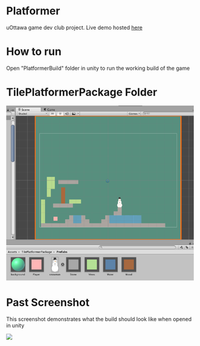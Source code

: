 # Platformer

uOttawa game dev club project. Live demo hosted [here](https://uottawagdc.github.io/Platformer/PlatformerDemo)

# How to run

Open "PlatformerBuild" folder in unity to run the working build of the game

# TilePlatformerPackage Folder

![](./screenshot3.png)

# Past Screenshot

This screenshot demonstrates what the build should look like when opened in unity

![](./screenshot.png)
